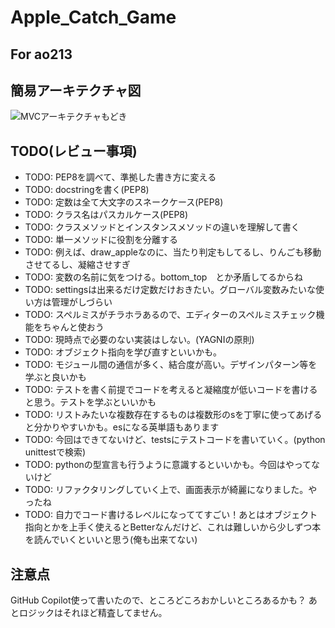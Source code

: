 # Apple_Catch_Game

## For ao213

## 簡易アーキテクチャ図

![MVCアーキテクチャもどき](https://user-images.githubusercontent.com/36401898/126044596-227056a4-fe08-409d-afc1-2a0a0c5a2062.png)

## TODO(レビュー事項)

- TODO: PEP8を調べて、準拠した書き方に変える
- TODO: docstringを書く(PEP8)
- TODO: 定数は全て大文字のスネークケース(PEP8)
- TODO: クラス名はパスカルケース(PEP8)
- TODO: クラスメソッドとインスタンスメソッドの違いを理解して書く
- TODO: 単一メソッドに役割を分離する
- TODO: 例えば、draw_appleなのに、当たり判定もしてるし、りんごも移動させてるし、凝縮させすぎ
- TODO: 変数の名前に気をつける。bottom_top　とか矛盾してるからね
- TODO: settingsは出来るだけ定数だけおきたい。グローバル変数みたいな使い方は管理がしづらい
- TODO: スペルミスがチラホラあるので、エディターのスペルミスチェック機能をちゃんと使おう
- TODO: 現時点で必要のない実装はしない。(YAGNIの原則)
- TODO: オブジェクト指向を学び直すといいかも。
- TODO: モジュール間の通信が多く、結合度が高い。デザインパターン等を学ぶと良いかも
- TODO: テストを書く前提でコードを考えると凝縮度が低いコードを書けると思う。テストを学ぶといいかも
- TODO: リストみたいな複数存在するものは複数形のsを丁寧に使ってあげると分かりやすいかも。esになる英単語もあります
- TODO: 今回はできてないけど、testsにテストコードを書いていく。(python unittestで検索)
- TODO: pythonの型宣言も行うように意識するといいかも。今回はやってないけど
- TODO: リファクタリングしていく上で、画面表示が綺麗になりました。やったね
- TODO: 自力でコード書けるレベルになっててすごい！あとはオブジェクト指向とかを上手く使えるとBetterなんだけど、これは難しいから少しずつ本を読んでいくといいと思う(俺も出来てない)

## 注意点

GitHub Copilot使って書いたので、ところどころおかしいところあるかも？
あとロジックはそれほど精査してません。